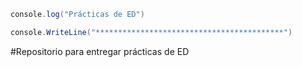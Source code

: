  ```csharp
console.log("Prácticas de ED")
  ```
 ```csharp
console.WriteLine("******************************************")
  ```
 #Repositorio para entregar prácticas de ED
